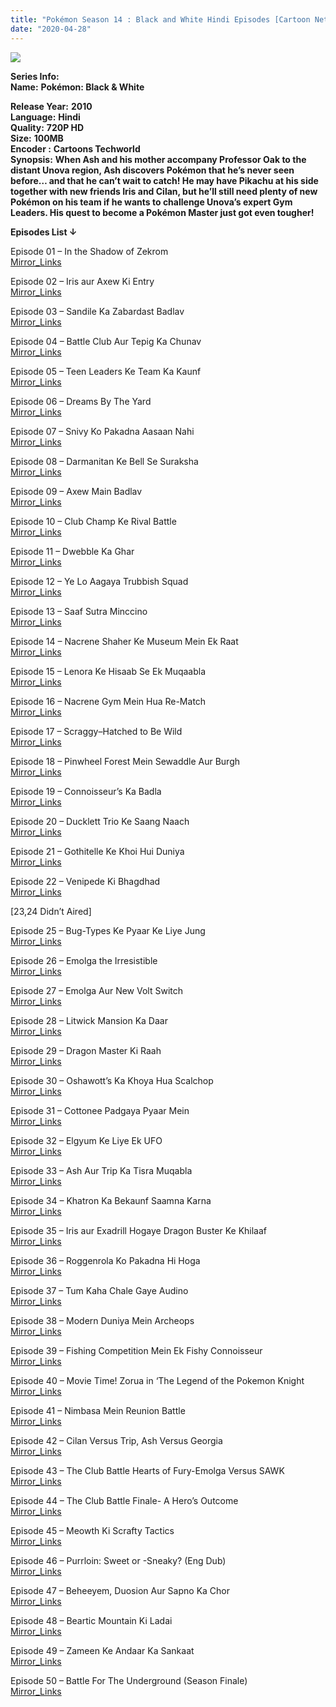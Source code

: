 ```yaml
---
title: "Pokémon Season 14 : Black and White Hindi Episodes [Cartoon Network India]"
date: "2020-04-28"
---
```


<script type="text/javascript">var app_url = 'https://gplinks.in/'; var app_api_token = 'b1d472bba476b57ae8863afba3b5b3a2a24e60eb'; var app_advert = 2; var app_domains = ["gdrivez.xyz"];</script>

  
<script src="//gplinks.in/js/full-page-script.js"></script>

[![](https://sg.portal-pokemon.com/anime/series/s4/img/BW_main_EN.jpg)](https://sg.portal-pokemon.com/anime/series/s4/img/BW_main_EN.jpg)

<script type="text/javascript">var adlinkfly_url = 'http://cashflies.com/'; var adlinkfly_api_token = 'dc2f22a8eaf415124d88fcfed387db96ad4bf036'; var adlinkfly_advert = 2; var adlinkfly_exclude_domains = ['http://cashflies.com/', 'https://animetoonhindi2.blogspot.in/'];</script>

  
<script src="//cashflies.com/js/full-page-script.js"></script>

**Series Info:**  
**Name:** **Pokémon: Black & White**

**Release Year:** **2010**  
**Language:** **Hindi**  
**Quality:** **720P HD**  
**Size:** **100MB**  
**Encoder :** **Cartoons Techworld**  
**Synopsis:** **When Ash and his mother accompany Professor Oak to the distant Unova region, Ash discovers Pokémon that he’s never seen before… and that he can’t wait to catch! He may have Pikachu at his side together with new friends Iris and Cilan, but he’ll still need plenty of new Pokémon on his team if he wants to challenge Unova’s expert Gym Leaders. His quest to become a Pokémon Master just got even tougher!**  
  

**Episodes List ↓**  

Episode 01 – In the Shadow of Zekrom  
[Mirror\_Links](https://gdrivez.xyz/view/cLpm3BfnCW)

Episode 02 – Iris aur Axew Ki Entry  
[Mirror\_Links](https://gdrivez.xyz/view/bnHHeWmAd8)

Episode 03 – Sandile Ka Zabardast Badlav  
[Mirror\_Links](https://gdrivez.xyz/view/erw8RaKsnW)

Episode 04 – Battle Club Aur Tepig Ka Chunav  
[Mirror\_Links](https://gdrivez.xyz/view/GtaPFhtOgQ)

Episode 05 – Teen Leaders Ke Team Ka Kaunf  
[Mirror\_Links](https://gdrivez.xyz/view/eNwWPOYysY)

Episode 06 – Dreams By The Yard  
[Mirror\_Links](https://gdrivez.xyz/view/GgSZmap3Wa)

Episode 07 – Snivy Ko Pakadna Aasaan Nahi  
[Mirror\_Links](https://gdrivez.xyz/view/kABxyY2bMC)

Episode 08 – Darmanitan Ke Bell Se Suraksha  
[Mirror\_Links](https://gdrivez.xyz/view/xgg7c77DXO)

Episode 09 – Axew Main Badlav  
[Mirror\_Links](https://gdrivez.xyz/view/sAkKLm8RjD)

Episode 10 – Club Champ Ke Rival Battle  
[Mirror\_Links](https://gdrivez.xyz/view/0abwXbNgp0)

Episode 11 – Dwebble Ka Ghar  
[Mirror\_Links](https://gdrivez.xyz/view/ETqpXD2XAd)

Episode 12 – Ye Lo Aagaya Trubbish Squad  
[Mirror\_Links](https://gdrivez.xyz/view/mXCNp9B782)

Episode 13 – Saaf Sutra Minccino  
[Mirror\_Links](https://gdrivez.xyz/view/rpAqmB7nMR)

Episode 14 – Nacrene Shaher Ke Museum Mein Ek Raat  
[Mirror\_Links](https://gdrivez.xyz/view/EKg9fOPN2F)

Episode 15 – Lenora Ke Hisaab Se Ek Muqaabla  
[Mirror\_Links](https://gdrivez.xyz/view/TNAK2BPGfO)

Episode 16 – Nacrene Gym Mein Hua Re-Match  
[Mirror\_Links](https://gdrivez.xyz/view/YqXPEg8yCd)

Episode 17 – Scraggy–Hatched to Be Wild  
[Mirror\_Links](https://gdrivez.xyz/view/5ET6ERW5yM)

Episode 18 – Pinwheel Forest Mein Sewaddle Aur Burgh  
[Mirror\_Links](https://gdrivez.xyz/view/2m9jhxczGP)

Episode 19 – Connoisseur’s Ka Badla  
[Mirror\_Links](https://gdrivez.xyz/view/BrTc2M5Hpn)

Episode 20 – Ducklett Trio Ke Saang Naach  
[Mirror\_Links](https://gdrivez.xyz/view/tBN4GnkrKb)

Episode 21 – Gothitelle Ke Khoi Hui Duniya  
[Mirror\_Links](https://gdrivez.xyz/view/YakdE5wea0)

Episode 22 – Venipede Ki Bhagdhad  
[Mirror\_Links](https://gdrivez.xyz/view/f9YK6TSC9h)

\[23,24 Didn’t Aired\]

Episode 25 – Bug-Types Ke Pyaar Ke Liye Jung  
[Mirror\_Links](https://gdrivez.xyz/view/zeF2QOD3K1)

Episode 26 – Emolga the Irresistible  
[Mirror\_Links](https://gdrivez.xyz/view/1r2c1x7LSc)

Episode 27 – Emolga Aur New Volt Switch  
[Mirror\_Links](https://gdrivez.xyz/view/KNQf01tg0Y)

Episode 28 – Litwick Mansion Ka Daar  
[Mirror\_Links](https://gdrivez.xyz/view/br2b0sPsZs)

Episode 29 – Dragon Master Ki Raah  
[Mirror\_Links](https://gdrivez.xyz/view/GTqfAxyjbD)

Episode 30 – Oshawott’s Ka Khoya Hua Scalchop  
[Mirror\_Links](https://gdrivez.xyz/view/xErn5HBKtn)

Episode 31 – Cottonee Padgaya Pyaar Mein  
[Mirror\_Links](https://gdrivez.xyz/view/4Zf6wat9Y8)

Episode 32 – Elgyum Ke Liye Ek UFO  
[Mirror\_Links](https://gdrivez.xyz/view/EeEadt7aOk)

Episode 33 – Ash Aur Trip Ka Tisra Muqabla  
[Mirror\_Links](https://gdrivez.xyz/view/02281wYMgr)

Episode 34 – Khatron Ka Bekaunf Saamna Karna  
[Mirror\_Links](https://gdrivez.xyz/view/D3ApyRDBCp)

Episode 35 – Iris aur Exadrill Hogaye Dragon Buster Ke Khilaaf  
[Mirror\_Links](https://gdrivez.xyz/view/sZabp8bGAf)

Episode 36 – Roggenrola Ko Pakadna Hi Hoga  
[Mirror\_Links](https://gdrivez.xyz/view/Ndt2TN1eZ3)

Episode 37 – Tum Kaha Chale Gaye Audino  
[Mirror\_Links](https://gdrivez.xyz/view/G3Cj0kX4G1)

Episode 38 – Modern Duniya Mein Archeops  
[Mirror\_Links](https://gdrivez.xyz/view/ROW2FTfyek)

Episode 39 – Fishing Competition Mein Ek Fishy Connoisseur  
[Mirror\_Links](https://gdrivez.xyz/view/HAQ72DRXAD)

Episode 40 – Movie Time! Zorua in ‘The Legend of the Pokemon Knight  
[Mirror\_Links](https://gdrivez.xyz/view/k65N5a94Fz)

Episode 41 – Nimbasa Mein Reunion Battle  
[Mirror\_Links](https://gdrivez.xyz/view/BQZap7M6KE)

Episode 42 – Cilan Versus Trip, Ash Versus Georgia  
[Mirror\_Links](https://gdrivez.xyz/view/rhcg0QmpBS)

Episode 43 – The Club Battle Hearts of Fury-Emolga Versus SAWK  
[Mirror\_Links](https://gdrivez.xyz/view/QBKbEWGbDK)

Episode 44 – The Club Battle Finale- A Hero’s Outcome  
[Mirror\_Links](https://gdrivez.xyz/view/kPK4We4q58)

Episode 45 – Meowth Ki Scrafty Tactics  
[Mirror\_Links](https://gdrivez.xyz/view/NjYjxheXyf)

Episode 46 – Purrloin: Sweet or -Sneaky? (Eng Dub)  
[Mirror\_Links](https://gdrivez.xyz/view/FwR81QLhxh)

Episode 47 – Beheeyem, Duosion Aur Sapno Ka Chor  
[Mirror\_Links](https://gdrivez.xyz/view/jZyObFkTde)

Episode 48 – Beartic Mountain Ki Ladai  
[Mirror\_Links](https://gdrivez.xyz/view/EtxBOweDdX)

Episode 49 – Zameen Ke Andaar Ka Sankaat  
[Mirror\_Links](https://gdrivez.xyz/view/YBbGWjBzqP)

Episode 50 – Battle For The Underground (Season Finale)  
[Mirror\_Links](https://gdrivez.xyz/view/cms6am2832)

